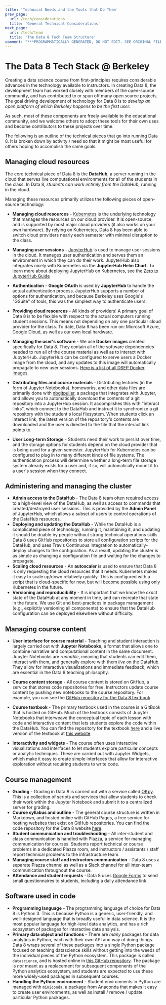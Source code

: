 ```yaml
---
title: 'Technical Needs and the Tools that Do Them'
prev_page:
  url: /tech/considerations
  title: 'General Technical Considerations'
next_page:
  url: /tech/team
  title: 'The Data 8 Tech Team Structure'
comment: "***PROGRAMMATICALLY GENERATED, DO NOT EDIT. SEE ORIGINAL FILES IN /content***"
---
```

# The Data 8 Tech Stack @ Berkeley

Creating a data science course from first-principles requires considerable
advances in the technology available to instructors. In creating Data 8, the
development team has worked closely with members of the open-source community,
and has contributed to or spun off many open source projects. The goal driving
development of technology for Data 8 is to *develop an open platform of which
Berkeley happens to be the first user.*

As such, most of these components are freely available to the educational community, and we welcome
others to adopt these tools for their own uses and become contributors to
these projects over time.

The following is an outline of the technical pieces that go into running Data 8.
It is broken down by activity / need so that it might be most useful for others
hoping to accomplish the same goals.

## Managing cloud resources

The core technical piece of Data 8 is the **DataHub**, a server running in the cloud
that serves live computational environments for all of the students in the class.
In Data 8, *students can work entirely from the DataHub*, running in the cloud.

Managing these resources primarily utilizes the following pieces of open-source technology:

* **Managing cloud resources** - [Kubernetes](https://kubernetes.io/) is the underlying technology that manages the resources on our cloud provider. It is open-source, and is supported by most major cloud providers (it also works on your own hardware). By relying on Kubernetes, Data 8 has been able to switch cloud providers nearly each semester with minimal disruption to the class.

* **Managing user sessions** - [JupyterHub](https://github.com/jupyterhub/jupyterhub) is used to manage user sessions in the cloud. It manages user authentication and serves them an environment in which they can do their work. JupyterHub also integrates nicely with Kubernetes via the **JupyterHub Helm Chart**. To learn more about deploying JupyterHub on Kubernetes, see the [Zero to JupyterHub Guide](https://z2jh.jupyter.org)

* **Authentication** - **Google OAuth** is used by **JupyterHub** to handle the actual authentication process. JupyterHub supports a number of options for authentication, and because Berkeley uses Google's "GSuite" of tools, this was the simplest way to authenticate users.

* **Providing cloud resources** - All kinds of providers! A primary goal of Data 8 is to be flexible with respect to the actual computers running student sessions. This means not depending on any one particular cloud provider for the class. To date, Data 8 has been run on: Microsoft Azure, Google Cloud, as well as our own local hardware.

* **Managing the user's software** - We use **Docker images** created specifically for Data 8. They contain all of the software dependencies needed to run all of the course material as well as to interact with JupyterHub. JupyterHub can be configured to serve users a Docker image from the cloud, and any updates to this image will automatically propagate to new user sessions. [Here is a list of all DSEP Docker Images](https://hub.docker.com/u/berkeleydsep/).

* **Distributing files and course materials** - Distributing lectures (in the form of Jupyter Notebooks), homeworks, and other data files are primarily done with [nbgitpuller](https://github.com/data-8/nbgitpuller), a package that integrates with Jupyter, and allows you to automatically download the contents of a git repository into a JupyterHub session. It accomplishes this with "interact links", which connect to the DataHub and instruct it to synchronize a git repository with the student's local filesystem. When students click an interact link, the latest version of the repository's contents are downloaded and the user is directed to the file that the interact link points to.

* **User Long-term Storage** - Students need their work to persist over time, and the storage options for students depend on the cloud provider that is being used for a given semester. JupyterHub for Kubernetes can be configured to plug in to many different kinds of file systems. The authentication process will determine whether a long-term file storage system already exists for a user and, if so, will automatically mount it to a user's session when they connect.

## Administering and managing the cluster
* **Admin access to the DataHub** - The Data 8 team often required access to a high-level view of the DataHub, as well as access to commands that created/destroyed user sessions. This is provided by the **Admin Panel** of JupyterHub, which allows a subset of users to control operations of the DataHub resources.
* **Deploying and updating the DataHub** - While the DataHub is a complicated piece of technology, running it, maintaining it, and updating it should be doable by people without strong technical operations skills. Data 8 uses GitHub repositories to store all configuration scripts for the DataHub, and uses Travis Continuous Integration to automatically-deploy changes to the configuration. As a result, updating the cluster is as simple as changing a configuration file and waiting for the changes to propagate.
* **Scaling cloud resources** - An **autoscaler** is used to ensure that Data 8 is only requesting the cloud resources that it needs. Kubernetes makes it easy to scale up/down relatively quickly. This is configured with a script that is cloud-specific for now, but will become possible using only Kubernetes in the future.
* **Versioning and reproducibility** - It is important that we know the *exact* state of the DataHub at any moment in time, and can recreate that state in the future. We use Git and best-practices in package management (e.g., explicitly versioning all components) to ensure that the DataHub configuration can be deployed elsewhere without difficulty.

## Managing course content
* **User interface for course material** - Teaching and student interaction is largely carried out with **Jupyter Notebooks**, a format that allows one to combine narrative and computational content in the same document. Jupyter Notebooks are *runnable*, meaning that students can edit them, interact with them, and generally explore with them *live* on the DataHub. They allow for interactive visualizations and immediate feedback, which are essential in the Data 8 teaching philosophy.
* **Course content storage** - All course content is stored on GitHub, a service that stores code repositories for free. Instructors update course content by pushing new notebooks to the course repository. For example, you can see the [GitHub repository for the Data 8 textbook](https://github.com/data-8/textbook)

* **Course textbook** - The primary textbook used in the course is a GitBook that is hosted on GitHub. Much of the textbook consists of Jupyter Notebooks that interweave the conceptual topic of each lesson with code and interactive content that lets students explore the code within the DataHub. You can find the repository for the textbook [here](https://github.com/data-8/textbook) and a live version of the textbook at [this website](https://inferentialthinking.com)

* **Interactivity and widgets** - The course often uses interactive visualizations and interfaces to let students explore particular concepts or analytic techniques. These are carried out with Jupyter Widgets, which make it easy to create simple interfaces that allow for interactive exploration without requiring students to write code.

## Course management
* **Grading** - Grading in Data 8 is carried out with a service called [OKpy](https://okpy.org/). This is a collection of scripts and services that allow students to check their work within the Jupyter Notebook and submit it to a centralized server for grading.
* **Course syllabus and outline** - The general course structure is written in Markdown, and hosted online with GitHub Pages, a free service for hosting websites that exist on GitHub repositories. You can find the code repository for the Data 8 website [here](https://github.com/data-8/data-8.github.io).
* **Student communication and troubleshooting** - All inter-student and class communication is
handled with Piazza, a service for managing communication for courses. Students report technical or course problems in a dedicated Piazza room, and instructors / assistants / staff report technical problems to the infrastructure team.
* **Managing course staff and instructors communication** - Data 8 uses a separate Piazza channel as well as a Slack channel for all inter-team communication throughout the course.
* **Attendance and student requests** - Data 8 uses [Google Forms](https://www.google.com/forms/about/) to send small questionnaires to students, including a daily attendance link.

## Software used in code
* **Programming language** - The programming language of choice for Data 8 is Python 3. This is because Python is a generic, user-friendly, and well-designed language that is broadly useful in data science. It is the most popular language for high-level data analytics, and has a rich ecosystem of packages for interactive data analysis.
* **Primary data object and functions** - There are *many* packages for data analytics in Python, each with their own API and way of doing things. Data 8 wraps several of these packages into a single Python package focused on teaching datascience skills without getting into the weeds of the individual pieces of the Python ecosystem. This package is called `datascience`, and is hosted online in [this GitHub repository](https://github.com/data-8/datascience). The package is *not* meant as a replacement for subsequent components of the Python analytics ecosystem, and students are expected to use these more widely-used packages in subsequent courses.
* **Handling the Python environment** - Student environments in Python are managed with `miniconda`, a package from Anaconda that makes it easy to create user environments, as well as install / remove / update particular Python packages.
